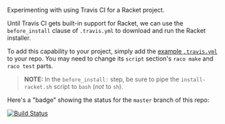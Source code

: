 Experimenting with using Travis CI for a Racket project.

Until Travis CI gets built-in support for Racket, we can use the
`before_install` clause of `.travis.yml` to download and run the
Racket installer.

To add this capability to your project, simply add the
[example `.travis.yml`](https://github.com/greghendershott/travis-racket/blob/master/.travis.yml)
to your repo. You may need to change its `script` section's `raco
make` and `raco test` parts.

> **NOTE:** In the `before_install:` step, be sure to pipe the `install-racket.sh` script to `bash` (_not_ to `sh`).

Here's a "badge" showing the status for the `master` branch of this
repo:

[![Build Status](https://travis-ci.org/mbutterick/travis-racket.svg)](https://travis-ci.org/mbutterick/travis-racket)
